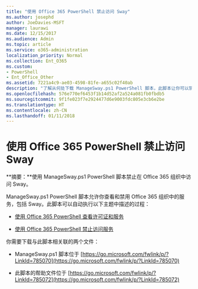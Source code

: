 ```yaml
---
title: "使用 Office 365 PowerShell 禁止访问 Sway"
ms.author: josephd
author: JoeDavies-MSFT
manager: laurawi
ms.date: 12/15/2017
ms.audience: Admin
ms.topic: article
ms.service: o365-administration
localization_priority: Normal
ms.collection: Ent_O365
ms.custom:
- PowerShell
- Ent_Office_Other
ms.assetid: 7221a4c9-ae03-4598-81fe-a655c02f40ab
description: "了解从何处下载 ManageSway.ps1 PowerShell 脚本，此脚本让你可以禁用对 Office 365 组织中的 Sway 的访问。"
ms.openlocfilehash: 576e770ef6453f1b14d52af2a524a081fb0fbdb5
ms.sourcegitcommit: 9f1fe023f7e2924477d6e9003fdc805e3cb6e2be
ms.translationtype: HT
ms.contentlocale: zh-CN
ms.lasthandoff: 01/11/2018
---
```

# <a name="disable-access-to-sway-with-office-365-powershell"></a>使用 Office 365 PowerShell 禁止访问 Sway

**摘要：**使用 ManageSway.ps1 PowerShell 脚本禁止在 Office 365 组织中访问 Sway。
  
ManageSway.ps1 PowerShell 脚本允许你查看和禁用 Office 365 组织中的服务，包括 Sway。此脚本可以自动执行以下主题中描述的过程：
  
- [使用 Office 365 PowerShell 查看许可证和服务](view-licenses-and-services-with-office-365-powershell.md)
    
- [使用 Office 365 PowerShell 禁止访问服务](disable-access-to-services-with-office-365-powershell.md)
    
你需要下载与此脚本相关联的两个文件：
  
- ManageSway.ps1 脚本位于 [https://go.microsoft.com/fwlink/p/?LinkId=785070](https://go.microsoft.com/fwlink/p/?LinkId=785070)
    
- 此脚本的帮助文件位于 [https://go.microsoft.com/fwlink/p/?LinkId=785072](https://go.microsoft.com/fwlink/p/?LinkId=785072)
    

